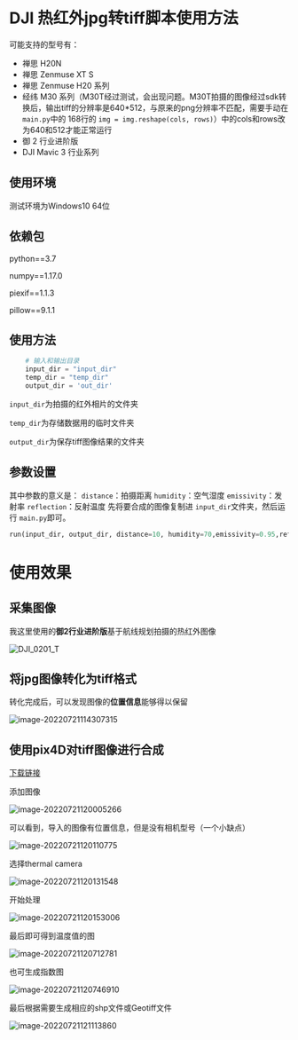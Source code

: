 # DJI 热红外jpg转tiff脚本使用方法

可能支持的型号有：

- 禅思 H20N
- 禅思 Zenmuse XT S
- 禅思 Zenmuse H20 系列
- 经纬 M30 系列（M30T经过测试，会出现问题。M30T拍摄的图像经过sdk转换后，输出tiff的分辨率是640*512，与原来的png分辨率不匹配，需要手动在 `main.py`中的 168行的 `img = img.reshape(cols, rows)`）中的cols和rows改为640和512才能正常运行
- 御 2 行业进阶版
- DJI Mavic 3 行业系列

## 使用环境

测试环境为Windows10 64位

## 依赖包

python==3.7

numpy==1.17.0

piexif==1.1.3

pillow==9.1.1

## 使用方法

```python
    # 输入和输出目录
    input_dir = "input_dir"
    temp_dir = "temp_dir"
    output_dir = 'out_dir'
```

`input_dir`为拍摄的红外相片的文件夹

`temp_dir`为存储数据用的临时文件夹

`output_dir`为保存tiff图像结果的文件夹

## 参数设置

其中参数的意义是：
`distance`：拍摄距离
`humidity`：空气湿度
`emissivity`：发射率
`reflection`：反射温度
先将要合成的图像复制进 `input_dir`文件夹，然后运行 `main.py`即可。

```python
run(input_dir, output_dir, distance=10, humidity=70,emissivity=0.95,reflection=40)
```

# 使用效果

## 采集图像

我这里使用的**御2行业进阶版**基于航线规划拍摄的热红外图像

![DJI_0201_T](assets/DJI_0201_T.JPG)

## 将jpg图像转化为tiff格式

转化完成后，可以发现图像的**位置信息**能够得以保留

![image-20220721114307315](assets/image-20220721114307315.png)

## 使用pix4D对tiff图像进行合成

[下载链接](链接：https://pan.baidu.com/s/1jaFxEL8qXFJdGtdeu9F4iw?pwd=v6xk)

添加图像

![image-20220721120005266](assets/image-20220721120005266.png)

可以看到，导入的图像有位置信息，但是没有相机型号（一个小缺点）

![image-20220721120110775](assets/image-20220721120110775.png)

选择thermal camera

![image-20220721120131548](assets/image-20220721120131548.png)

开始处理

![image-20220721120153006](assets/image-20220721120153006.png)

最后即可得到温度值的图

![image-20220721120712781](assets/image-20220721120712781.png)

也可生成指数图

![image-20220721120746910](assets/image-20220721120746910.png)

最后根据需要生成相应的shp文件或Geotiff文件

![image-20220721121113860](assets/image-20220721121113860.png)
